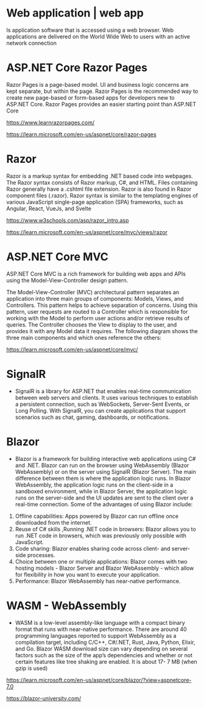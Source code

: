 # Web application | web app
Is application software that is accessed using a web browser. Web applications are delivered on the World Wide Web to users with an active network connection


# ASP.NET Core Razor Pages
Razor Pages is a page-based model. UI and business logic concerns are kept separate, but within the page. Razor Pages is the recommended way to create new page-based or form-based apps for developers new to ASP.NET Core. Razor Pages provides an easier starting point than ASP.NET Core 

https://www.learnrazorpages.com/

https://learn.microsoft.com/en-us/aspnet/core/razor-pages

# Razor 
Razor is a markup syntax for embedding .NET based code into webpages. The Razor syntax consists of Razor markup, C#, and HTML. Files containing Razor generally have a .cshtml file extension. Razor is also found in Razor component files (.razor). Razor syntax is similar to the templating engines of various JavaScript single-page application (SPA) frameworks, such as Angular, React, VueJs, and Svelte

https://www.w3schools.com/asp/razor_intro.asp

https://learn.microsoft.com/en-us/aspnet/core/mvc/views/razor

# ASP.NET Core MVC
ASP.NET Core MVC is a rich framework for building web apps and APIs using the Model-View-Controller design pattern.

The Model-View-Controller (MVC) architectural pattern separates an application into three main groups of components: 
Models, Views, and Controllers. 
This pattern helps to achieve separation of concerns. Using this pattern, user requests are routed to a Controller which is responsible for working with the Model to perform user actions and/or retrieve results of queries. The Controller chooses the View to display to the user, and provides it with any Model data it requires.
The following diagram shows the three main components and which ones reference the others:
 
https://learn.microsoft.com/en-us/aspnet/core/mvc/

# SignalR
* SignalR is a library for ASP.NET that enables real-time communication between web servers and clients. It uses various techniques to establish a persistent connection, such as WebSockets, Server-Sent Events, or Long Polling. With SignalR, you can create applications that support scenarios such as chat, gaming, dashboards, or notifications.

# Blazor
* Blazor is a framework for building interactive web applications using C# and .NET. Blazor can run on the browser using WebAssembly (Blazor WebAssembly) or on the server using SignalR (Blazor Server). The main difference between them is where the application logic runs. In Blazor WebAssembly, the application logic runs on the client-side in a sandboxed environment, while in Blazor Server, the application logic runs on the server-side and the UI updates are sent to the client over a real-time connection.
Some of the advantages of using Blazor include:
1. Offline capabilities: Apps powered by Blazor can run offline once downloaded from the internet.
2. Reuse of C# skills ,Running .NET code in browsers: Blazor allows you to run .NET code in browsers, which was previously only possible with JavaScript.
3. Code sharing: Blazor enables sharing code across client- and server-side processes.
4. Choice between one or multiple applications: Blazor comes with two hosting models - Blazor Server and Blazor WebAssembly - which allow for flexibility in how you want to execute your application.
5. Performance: Blazor WebAssembly has near-native performance.

# WASM - WebAssembly
* WASM is a low-level assembly-like language with a compact binary format that runs with near-native performance. There are around 40 programming languages reported to support WebAssembly as a compilation target, including C/C++, C#/.NET, Rust, Java, Python, Elixir, and Go. 
Blazor WASM download size  can vary depending on several factors such as the size of the app’s dependencies and whether or not certain features like tree shaking are enabled. It is about 17- 7 MB (when gzip is used) 

https://learn.microsoft.com/en-us/aspnet/core/blazor/?view=aspnetcore-7.0

https://blazor-university.com/

